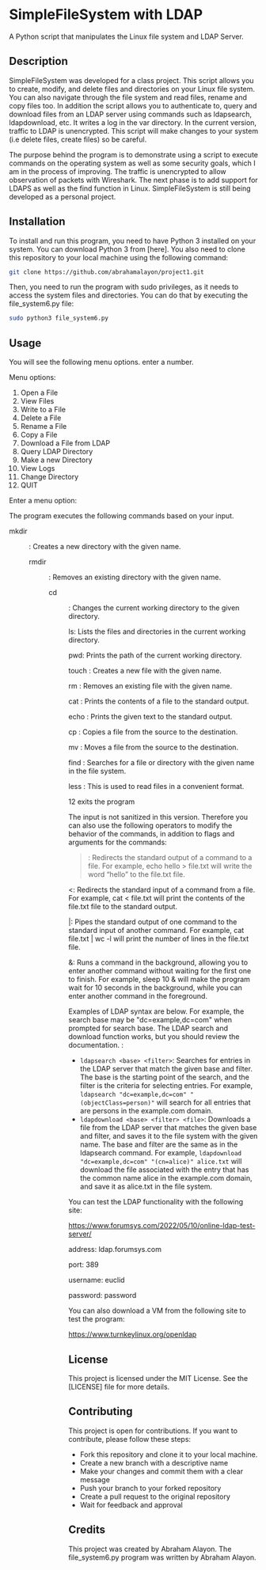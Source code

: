 
# SimpleFileSystem with LDAP

A Python script that manipulates the Linux file system and LDAP Server.

## Description

SimpleFileSystem was developed for a class project. This script allows you to create, modify, and delete files and directories on your Linux file system. You can also navigate through the file system and read files, rename and copy files too. In addition the script allows you to authenticate to, query and download files from an LDAP server using commands such as ldapsearch, ldapdownload, etc. It writes a log in the var directory.  In the current version, traffic to LDAP is unencrypted. This script will make changes to your system (i.e delete files, create files) so be careful.

The purpose behind the program is to demonstrate using a script to execute commands on the operating system as well as some security goals, which I am in the process of improving. The traffic is unencrypted to allow observation of packets with Wireshark. The next phase is to add support for LDAPS as well as the find function in Linux. SimpleFileSystem is still being developed as a personal project.

## Installation

To install and run this program, you need to have Python 3 installed on your system. You can download Python 3 from [here]. You also need to clone this repository to your local machine using the following command:

```bash
git clone https://github.com/abrahamalayon/project1.git
```

Then, you need to run the program with sudo privileges, as it needs to access the system files and directories. You can do that by executing the file_system6.py file:

```bash
sudo python3 file_system6.py
```

## Usage

You will see the following menu options. enter a number.

Menu options:
1. Open a File
2. View Files
3. Write to a File
4. Delete a File
5. Rename a File
6. Copy a File
7. Download a File from LDAP
8. Query LDAP Directory
9. Make a new Directory
10. View Logs
11. Change Directory
12. QUIT

Enter a menu option:  

The program executes the following commands based on your input. 

mkdir <dir>: Creates a new directory with the given name.

rmdir <dir>: Removes an existing directory with the given name.

cd <dir>: Changes the current working directory to the given directory.

ls: Lists the files and directories in the current working directory.

pwd: Prints the path of the current working directory.

touch <file>: Creates a new file with the given name.

rm <file>: Removes an existing file with the given name.

cat <file>: Prints the contents of a file to the standard output.

echo <text>: Prints the given text to the standard output.

cp <src> <dest>: Copies a file from the source to the destination.

mv <src> <dest>: Moves a file from the source to the destination.

find <name>: Searches for a file or directory with the given name in the file system.

less <filename>:  This is used to read files in a convenient format.

12 exits the program

The input is not sanitized in this version. Therefore you can also use the following operators to modify the behavior of the commands, in addition to flags and arguments for the commands:


>: Redirects the standard output of a command to a file. For example, echo hello > file.txt will write the word “hello” to the file.txt file.
>
<: Redirects the standard input of a command from a file. For example, cat < file.txt will print the contents of the file.txt file to the standard output.

|: Pipes the standard output of one command to the standard input of another command. For example, cat file.txt | wc -l will print the number of lines in the file.txt file.

&: Runs a command in the background, allowing you to enter another command without waiting for the first one to finish. For example, sleep 10 & will make the program wait for 10 seconds in the background, while you can enter another command in the foreground.



Examples of LDAP syntax are below.  For example, the search base may be "dc=example,dc=com" when prompted for search base.  The LDAP search and download function works, but you should review the documentation.  :

- `ldapsearch <base> <filter>`: Searches for entries in the LDAP server that match the given base and filter. The base is the starting point of the search, and the filter is the criteria for selecting entries. For example, `ldapsearch "dc=example,dc=com" "(objectClass=person)"` will search for all entries that are persons in the example.com domain.
- `ldapdownload <base> <filter> <file>`: Downloads a file from the LDAP server that matches the given base and filter, and saves it to the file system with the given name. The base and filter are the same as in the ldapsearch command. For example, `ldapdownload "dc=example,dc=com" "(cn=alice)" alice.txt` will download the file associated with the entry that has the common name alice in the example.com domain, and save it as alice.txt in the file system.

You can test the LDAP functionality with the following site:

https://www.forumsys.com/2022/05/10/online-ldap-test-server/

address: ldap.forumsys.com

port: 389

username: euclid

password: password

You can also download a VM from the following site to test the program:

https://www.turnkeylinux.org/openldap

## License

This project is licensed under the MIT License. See the [LICENSE] file for more details.

## Contributing

This project is open for contributions. If you want to contribute, please follow these steps:

- Fork this repository and clone it to your local machine.
- Create a new branch with a descriptive name
- Make your changes and commit them with a clear message
- Push your branch to your forked repository
- Create a pull request to the original repository
- Wait for feedback and approval

## Credits

This project was created by Abraham Alayon. The file_system6.py program was written by Abraham Alayon.
